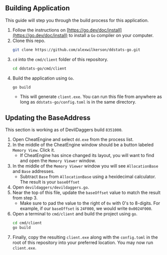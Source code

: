 ## Building Application
This guide will step you through the build process for this application.

1. Follow the instructions on [https://go.dev/doc/install](https://go.dev/doc/install) to install a `Go` compiler on your computer.
2. Clone this repo.
    ```bash
    git clone https://github.com/alexwilkerson/ddstats-go.git
    ```
3. `cd` into the `cmd/client` folder of this repository.
    ```bash
    cd ddstats-go/cmd/client
    ```
4. Build the application using `Go`.
    ```bash
    go build
    ```
    - This will generate `client.exe`. You can run this file from anywhere as long as `ddstats-go/config.toml` is in the same directory.

## Updating the BaseAddress
This section is working as of DevilDaggers build `8351000`.

1. Open CheatEngine and select `dd.exe` from the process list.
2. In the middle of the CheatEngine window should be a button labeled `Memory View`. Click it.
    - If CheatEngine has since changed its layout, you will want to find and open the `Memory Viewer` window.
4. In the middle of the `Memory Viewer` window you will see `AllocationBase` and `Base` addresses.
    - Subtract `Base` from `AllocationBase` using a hexidecimal calculator. The result is your `baseOffset`
5. Open `devildaggers/devildaggers.go`.
6. Near the top of this file, update the `baseOffset` value to match the result from step 3.
    - Make sure to pad the value to the right of `0x` with 0's to 8-digits. For example, if our `baseOffset` is `24F000`, we would write `0x0024F000`.
7. Open a terminal to `cmd/client` and build the project using `go`.
    ```bash
    cd cmd/client
    go build
    ```
8. Finally, copy the resulting `client.exe` along with the `config.toml` in the root of this repository into your preferred location. You may now run `client.exe`.